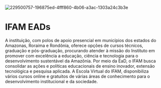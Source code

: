 ![229500757-196875ed-4fff860-4b06-a3ac-1303a24c3b3e](https://user-images.githubusercontent.com/123272343/231602196-4d93ce87-c8cc-4113-a121-1ad7c2e142e6.png)

# IFAM EADs

A instituição, com polos de apoio presencial em municípios dos estados do Amazonas, Roraima e Rondônia, oferece opções de cursos técnicos, graduação e pós-graduação, procurando atender à missão do Instituto em promover com excelência a educação, ciência e tecnologia para o desenvolvimento sustentável da Amazônia. Por meio da EaD, o IFAM busca consolidar as ações e políticas educacionais de ensino inovador, extensão tecnológica e pesquisa aplicada. A Escola Virtual do IFAM, disponibiliza vários cursos online e gratuitos de várias áreas de conhecimento para o desenvolvimento institucional e da sociedade.
